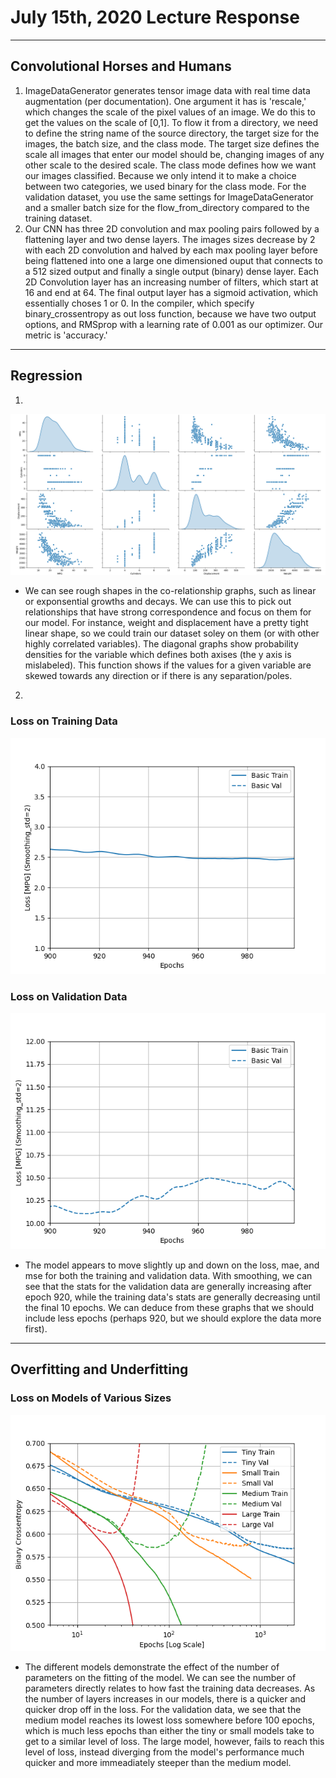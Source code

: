 # July 15th, 2020 Lecture Response
---
## Convolutional Horses and Humans
 1. ImageDataGenerator generates tensor image data with real time data augmentation (per documentation). One argument it has is 'rescale,' which changes the scale of the pixel values of an image. We do this to get the values on the scale of [0,1]. To flow it from a directory, we need to define the string name of the source directory, the target size for the images, the batch size, and the class mode. The target size defines the scale all images that enter our model should be, changing images of any other scale to the desired scale. The class mode defines how we want our images classified. Because we only intend it to make a choice between two categories, we used binary for the class mode. For the validation dataset, you use the same settings for ImageDataGenerator and a smaller batch size for the flow_from_directory compared to the training dataset.
 2. Our CNN has three 2D convolution and max pooling pairs followed by a flattening layer and two dense layers. The images sizes decrease by 2 with each 2D convolution and halved by each max pooling layer before being flattened into one a large one dimensioned ouput that connects to a 512 sized output and finally a single output (binary) dense layer. Each 2D Convolution layer has an increasing number of filters, which start at 16 and end at 64. The final output layer has a sigmoid activation, which essentially choses 1 or 0. In the compiler, which specify binary_crossentropy as out loss function, because we have two output options, and RMSprop with a learning rate of 0.001 as our optimizer. Our metric is 'accuracy.'
---
## Regression
  1. 
  ![Seaborn Pair Plot](/DATA310_Images/Lecture7152000.png)
  - We can see rough shapes in the co-relationship graphs, such as linear or exponsential growths and decays. We can use this to pick out relationships that have strong correspondence and focus on them for our model. For instance, weight and displacement have a pretty tight linear shape, so we could train our dataset soley on them (or with other highly correlated variables). The diagonal graphs show probability densities for the variable which defines both axises (the y axis is mislabeled). This function shows if the values for a given variable are skewed towards any direction or if there is any separation/poles.
  2.
### Loss on Training Data
  ![Train Loss](/DATA310_Images/Lecture7152001.png)
### Loss on Validation Data
  ![Val Loss](/DATA310_Images/Lecture7152002.png)
  - The model appears to move slightly up and down on the loss, mae, and mse for both the training and validation data. With smoothing, we can see that the stats for the validation data are generally increasing after epoch 920, while the training data's stats are generally decreasing until the final 10 epochs. We can deduce from these graphs that we should include less epochs (perhaps 920, but we should explore the data more first).
---
## Overfitting and Underfitting
### Loss on Models of Various Sizes
 ![Various Models](/DATA310_Images/Lecture7152003.png)
 - The different models demonstrate the effect of the number of parameters on the fitting of the model. We can see the number of parameters directly relates to how fast the training data decreases. As the number of layers increases in our models, there is a quicker and quicker drop off in the loss. For the validation data, we see that the medium model reaches its lowest loss somewhere before 100 epochs, which is much less epochs than either the tiny or small models take to get to a similar level of loss. The large model, however, fails to reach this level of loss, instead diverging from the model's performance much quicker and more immeadiately steeper than the medium model.

